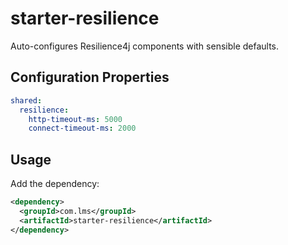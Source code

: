 # starter-resilience

Auto-configures Resilience4j components with sensible defaults.

## Configuration Properties
```yaml
shared:
  resilience:
    http-timeout-ms: 5000
    connect-timeout-ms: 2000
```

## Usage
Add the dependency:
```xml
<dependency>
  <groupId>com.lms</groupId>
  <artifactId>starter-resilience</artifactId>
</dependency>
```
